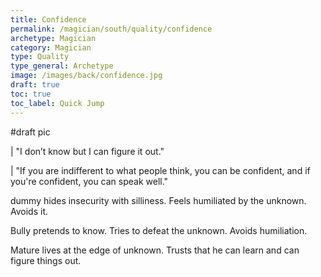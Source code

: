 ```yaml
---
title: Confidence
permalink: /magician/south/quality/confidence
archetype: Magician
category: Magician
type: Quality
type_general: Archetype
image: /images/back/confidence.jpg
draft: true
toc: true
toc_label: Quick Jump
---
```

#draft pic  
  
| "I don’t know but I can figure it out."  
  
| "If you are indifferent to what people think, you can be confident, and if you're confident, you can speak well."  
  
dummy hides insecurity with silliness. Feels humiliated by the unknown. Avoids it.   
  
Bully pretends to know. Tries to defeat the unknown. Avoids humiliation.   
  
Mature lives at the edge of unknown. Trusts that he can learn and can figure things out. 
